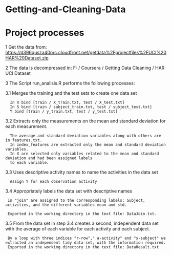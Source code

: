 Getting-and-Cleaning-Data
=========================

Project processes 
=================


1 Get the data from: https://d396qusza40orc.cloudfront.net/getdata%2Fprojectfiles%2FUCI%20HAR%20Dataset.zip

2 The data is decompressed in: 
   F: / Coursera / Getting Data Cleaning / HAR UCI Dataset 

3 The Script run_analisis.R performs the following processes: 

  3.1 Merges the training and the test sets to create one data set 

      In X bind [train / X_train.txt, test / X_test.txt] 
      In S bind [train / subject_train.txt, test / subject_test.txt] 
      Y bind [train / y_train.txt, test / y_test.txt] 

  3.2 Extracts only the measurements on the mean and standard deviation for each measurement.
  
      The average and standard deviation variables along with others are in features.txt.
      In index_features are extracted only the mean and standard deviation variables. 
      In X are selected only variables related to the mean and standard deviation and had been assigned labels
      to each variable. 

  3.3 Uses descriptive activity names to name the activities in the data set 
  
      Assign Y for each observation activity 

  3.4 Appropriately labels the data set with descriptive names 
  
     In "join" are assigned to the corresponding labels: Subject, activities, and the different variables mean and std.
  
     Exported in the working directory in the text file: DataJoin.txt. 

  3.5 From the data set in step 3.4 creates a second, independent data set with the average of each variable for each activity       and each subject.
 
     By a loop with three indices "r-row"," a-activity" and "s-subject" we extracted an independent tidy data set, with the information required.
     Exported in the working directory in the text file: DataResult.txt
